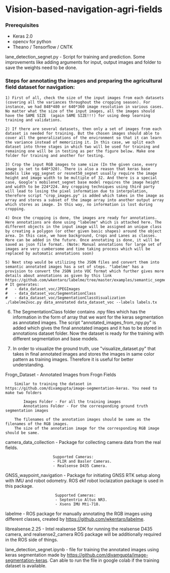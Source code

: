 # Vision-based-navigation-agri-fields

### Prerequisites

* Keras 2.0
* opencv for python
* Theano / Tensorflow / CNTK

lane_detection_segnet.py - Script for training and prediction. Some improvements like adding arguments for input, output images and folder to save the weights need to be done.

### Steps for annotating the images and preparing the agricultural field dataset for navigation:

	1) First of all, check the size of the input images from each datasets (covering all the variances throughout the cropping season). For instance, we had 848*480 or 640*360 image resolution in various cases. No matter what the size of the input images, all the images should have the SAME SIZE  (again SAME SIZE!!!) for using deep learning training and validations.

	2) If there are several datasets, then only a set of images from each dataset is needed for training. But the chosen images should able to cover all the generalizations of the environment so that it can learn the variance instead of memorizing it. In this case, we split each dataset into three stages in which two will be used for training and remaining one will be in testing as per the figure below. Make one folder for training and another for testing.

	3) Crop the input RGB images to same size (In the given case, every image is set to 640*320). There is also a reason that keras base models like vgg_segnet or resnet50_segnet usually require the image height and image width to be multiple of 32. And there is a special case, Google's mobilenet_segnet base model requires the image height and width to be 224*224. Any cropping techniques using third party will lead to losing the pixel information due to interpolation, therefore script "crop_images.py" is added which takes in the image as array and stores a subset of the image array into another output array which stores as image. In this way, no information is lost during cropping.

	4) Once the cropping is done, the images are ready for annotations. Here annotations are done using "labelme" which is attached here. The different objects in the input image will be assigned an unique class by creating a polygon (or other given basic shapes) around the object area. In this case, we have background, Crops and Lanes as classes. More can be added in the future. Once annotating is done, it will be saved as json file format. (Note: Manual annotations for large set of images are very cumbersome and time taking process which will be replaced by automatic annotations soon)

	5) Next step would be utilizing the JSON files and convert them into semantic annotated images has a set of steps. "labelme" has a provision to convert the JSON into VOC format which further gives more details about annotations as given by this link https://github.com/wkentaro/labelme/tree/master/examples/semantic_segmentation.
	# It generates:
	#   - data_dataset_voc/JPEGImages
	#   - data_dataset_voc/SegmentationClass
	#   - data_dataset_voc/SegmentationClassVisualization
	./labelme2voc.py data_annotated data_dataset_voc --labels labels.tx

  6) The SegmentationClass folder contains .npy files which has the information in the form of array that we want for the keras segmentation as annotated images. The script "annotated_images_from_npy.py" is added which gives the final annotated images and it has to be stored in annotations dataset folder. Now the dataset is ready for the training with different segmentation and base models.

  7) In order to visualize the ground truth, use "visualize_dataset.py" that takes in final annotated images and stores the images in same color pattern as training images. Therefore it is useful for better understanding.

Frogn_Dataset - Annotated Images from Frogn Fields

		Similar to training the dataset in https://github.com/divamgupta/image-segmentation-keras. You need to make two folders

    		Images Folder - For all the training images
    		Annotations Folder - For the corresponding ground truth segmentation images

		The filenames of the annotation images should be same as the filenames of the RGB images.
		The size of the annotation image for the corresponding RGB image should be same.


camera_data_collection - Package for collecting camera data from the real fields.

                         Supported Cameras:
                         - FLIR and Basler Cameras.
                         - Realsense D435 Camera.


GNSS_waypoint_navigation - Package for initiating GNSS RTK setup along with IMU and robot odometry. ROS ekf robot loclaization package is used in this package.

                          Supported Cameras:
                          - Septentrio Altus NR3.
                          - Xsens IMU Mti-710.

labelme - ROS package for manually annotating the RGB images using different classes, created by https://github.com/wkentaro/labelme.


librealsense.2.25 - Intel realsense SDK for running the realsense D435 camera, and realsense2_camera ROS package will be additionally required in the ROS side of things.

lane_detection_segnet.ipynb - file for training the annotated images using keras segmentation made by https://github.com/divamgupta/image-segmentation-keras. Can able to run the file in google colab if the training dataset is available.
